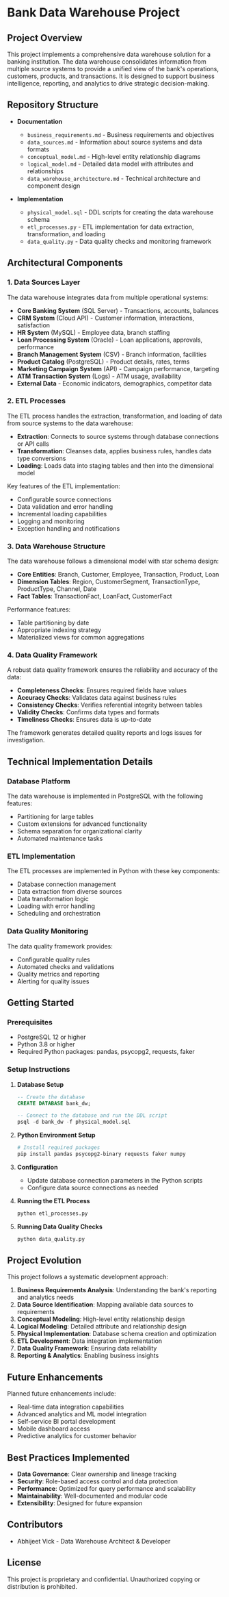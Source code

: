 # Bank Data Warehouse Project

## Project Overview

This project implements a comprehensive data warehouse solution for a banking institution. The data warehouse consolidates information from multiple source systems to provide a unified view of the bank's operations, customers, products, and transactions. It is designed to support business intelligence, reporting, and analytics to drive strategic decision-making.

## Repository Structure

- **Documentation**
  - `business_requirements.md` - Business requirements and objectives
  - `data_sources.md` - Information about source systems and data formats
  - `conceptual_model.md` - High-level entity relationship diagrams
  - `logical_model.md` - Detailed data model with attributes and relationships
  - `data_warehouse_architecture.md` - Technical architecture and component design

- **Implementation**
  - `physical_model.sql` - DDL scripts for creating the data warehouse schema
  - `etl_processes.py` - ETL implementation for data extraction, transformation, and loading
  - `data_quality.py` - Data quality checks and monitoring framework

## Architectural Components

### 1. Data Sources Layer

The data warehouse integrates data from multiple operational systems:

- **Core Banking System** (SQL Server) - Transactions, accounts, balances
- **CRM System** (Cloud API) - Customer information, interactions, satisfaction
- **HR System** (MySQL) - Employee data, branch staffing
- **Loan Processing System** (Oracle) - Loan applications, approvals, performance
- **Branch Management System** (CSV) - Branch information, facilities
- **Product Catalog** (PostgreSQL) - Product details, rates, terms
- **Marketing Campaign System** (API) - Campaign performance, targeting
- **ATM Transaction System** (Logs) - ATM usage, availability
- **External Data** - Economic indicators, demographics, competitor data

### 2. ETL Processes

The ETL process handles the extraction, transformation, and loading of data from source systems to the data warehouse:

- **Extraction**: Connects to source systems through database connections or API calls
- **Transformation**: Cleanses data, applies business rules, handles data type conversions
- **Loading**: Loads data into staging tables and then into the dimensional model

Key features of the ETL implementation:
- Configurable source connections
- Data validation and error handling
- Incremental loading capabilities
- Logging and monitoring
- Exception handling and notifications

### 3. Data Warehouse Structure

The data warehouse follows a dimensional model with star schema design:

- **Core Entities**: Branch, Customer, Employee, Transaction, Product, Loan
- **Dimension Tables**: Region, CustomerSegment, TransactionType, ProductType, Channel, Date
- **Fact Tables**: TransactionFact, LoanFact, CustomerFact

Performance features:
- Table partitioning by date
- Appropriate indexing strategy
- Materialized views for common aggregations

### 4. Data Quality Framework

A robust data quality framework ensures the reliability and accuracy of the data:

- **Completeness Checks**: Ensures required fields have values
- **Accuracy Checks**: Validates data against business rules
- **Consistency Checks**: Verifies referential integrity between tables
- **Validity Checks**: Confirms data types and formats
- **Timeliness Checks**: Ensures data is up-to-date

The framework generates detailed quality reports and logs issues for investigation.

## Technical Implementation Details

### Database Platform

The data warehouse is implemented in PostgreSQL with the following features:
- Partitioning for large tables
- Custom extensions for advanced functionality
- Schema separation for organizational clarity
- Automated maintenance tasks

### ETL Implementation

The ETL processes are implemented in Python with these key components:
- Database connection management
- Data extraction from diverse sources
- Data transformation logic
- Loading with error handling
- Scheduling and orchestration

### Data Quality Monitoring

The data quality framework provides:
- Configurable quality rules
- Automated checks and validations
- Quality metrics and reporting
- Alerting for quality issues

## Getting Started

### Prerequisites

- PostgreSQL 12 or higher
- Python 3.8 or higher
- Required Python packages: pandas, psycopg2, requests, faker

### Setup Instructions

1. **Database Setup**
   ```sql
   -- Create the database
   CREATE DATABASE bank_dw;
   
   -- Connect to the database and run the DDL script
   psql -d bank_dw -f physical_model.sql
   ```

2. **Python Environment Setup**
   ```bash
   # Install required packages
   pip install pandas psycopg2-binary requests faker numpy
   ```

3. **Configuration**
   - Update database connection parameters in the Python scripts
   - Configure data source connections as needed

4. **Running the ETL Process**
   ```bash
   python etl_processes.py
   ```

5. **Running Data Quality Checks**
   ```bash
   python data_quality.py
   ```

## Project Evolution

This project follows a systematic development approach:

1. **Business Requirements Analysis**: Understanding the bank's reporting and analytics needs
2. **Data Source Identification**: Mapping available data sources to requirements
3. **Conceptual Modeling**: High-level entity relationship design
4. **Logical Modeling**: Detailed attribute and relationship design
5. **Physical Implementation**: Database schema creation and optimization
6. **ETL Development**: Data integration implementation
7. **Data Quality Framework**: Ensuring data reliability
8. **Reporting & Analytics**: Enabling business insights

## Future Enhancements

Planned future enhancements include:
- Real-time data integration capabilities
- Advanced analytics and ML model integration
- Self-service BI portal development
- Mobile dashboard access
- Predictive analytics for customer behavior

## Best Practices Implemented

- **Data Governance**: Clear ownership and lineage tracking
- **Security**: Role-based access control and data protection
- **Performance**: Optimized for query performance and scalability
- **Maintainability**: Well-documented and modular code
- **Extensibility**: Designed for future expansion

## Contributors

- Abhijeet Vick - Data Warehouse Architect & Developer

## License

This project is proprietary and confidential. Unauthorized copying or distribution is prohibited. 